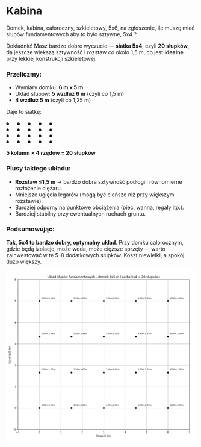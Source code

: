 # Kabina

Domek, kabina, całoroczny, szkieletowy, 5x6, na zgłoszenie, ile muszę mieć słupów fundamentowych aby to było sztywne, 5x4 ?

Dokładnie! Masz bardzo dobre wyczucie — **siatka 5x4**, czyli **20 słupków**, da jeszcze większą sztywność i rozstaw co około 1,5 m, co jest **idealne** przy lekkiej konstrukcji szkieletowej.

### Przeliczmy:

- Wymiary domku: **6 m x 5 m**
- Układ słupów: **5 wzdłuż 6 m** (czyli co 1,5 m)
- **4 wzdłuż 5 m** (czyli co 1,25 m)

Daje to siatkę:

```
●   ●   ●   ●   ●
●   ●   ●   ●   ●
●   ●   ●   ●   ●
●   ●   ●   ●   ●
```

**5 kolumn × 4 rzędów = 20 słupków**

### Plusy takiego układu:

- **Rozstaw ≤1,5 m** → bardzo dobra sztywność podłogi i równomierne rozłożenie ciężaru.
- Mniejsze ugięcia legarów (mogą być cieńsze niż przy większym rozstawie).
- Bardziej odporny na punktowe obciążenia (piec, wanna, regały itp.).
- Bardziej stabilny przy ewentualnych ruchach gruntu.

### Podsumowując:

**Tak, 5x4 to bardzo dobry, optymalny układ**. Przy domku całorocznym, gdzie będą izolacje, może woda, może cięższe sprzęty — warto zainwestować w te 5–8 dodatkowych słupków. Koszt niewielki, a spokój dużo większy.

![Schemat z wymiarami rozstawu między słupami](Figure_1.png)
